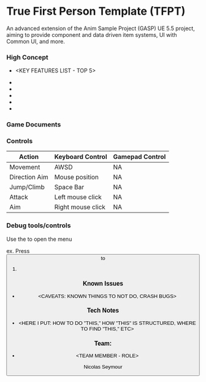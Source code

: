 # True First Person Template (TFPT)

An advanced extension of the Anim Sample Project (GASP) UE 5.5 project, aiming to provide component and data driven item systems, UI with Common UI, and more.


### High Concept


* <KEY FEATURES LIST - TOP 5>
- 
- 
- 
- 
-

### Game Documents


### Controls

Action               | Keyboard Control  	| Gamepad Control
---                  |---                	|---
Movement             | AWSD              	| NA
Direction Aim        | Mouse position    	| NA
Jump/Climb           | Space Bar         	| NA
Attack               | Left mouse click  	| NA
Aim                  | Right mouse click 	| NA


### Debug tools/controls

Use the <key> to open the menu

ex. Press <button> to <trigger behaviour>

1. 


### Known Issues

* <CAVEATS: KNOWN THINGS TO NOT DO, CRASH BUGS>


### Tech Notes

* <HERE I PUT: HOW TO DO "THIS," HOW "THIS" IS STRUCTURED, WHERE TO FIND "THIS," ETC>


### Team:

* <TEAM MEMBER - ROLE>

Nicolas Seymour
